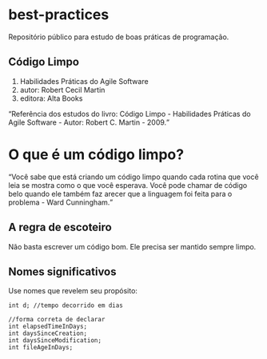 <!-- Configuração do git README.md no site: https://docs.github.com/pt/get-started/writing-on-github/getting-started-with-writing-and-formatting-on-github/basic-writing-and-formatting-syntax-->

# best-practices
Repositório público para estudo de boas práticas de programação.

<h2>Código Limpo</h2>
<ol>
    <li>Habilidades Práticas do Agile Software</li>
    <li>autor: Robert Cecil Martin</li>
    <li>editora: Alta Books</li>
</ol>


<q>Referência dos estudos do livro: Código Limpo - Habilidades Práticas do Agile Software - Autor: Robert C. Martin - 2009.</q>

<h1>O que é um código limpo?</h1>
<q>Você sabe que está criando um código limpo quando cada rotina que você leia se mostra como o que você esperava. Você pode chamar de código belo quando ele também faz arecer que a linguagem foi feita para o problema -  Ward Cunningham.</q>

<h2>A regra de escoteiro</h2>
<p>
    Não basta escrever um código bom. Ele precisa ser mantido sempre limpo.
</p>
<h2>Nomes significativos</h2>
<p>
    Use nomes que revelem seu propósito:
</p>     
<pre><code>int d; //tempo decorrido em dias</code></pre> 
<pre><code>//forma correta de declarar
int elapsedTimeInDays;
int daysSinceCreation;
int daysSinceModification;
int fileAgeInDays;</code></pre> 

